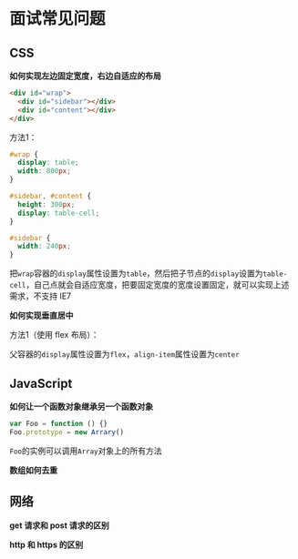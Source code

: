 # 面试常见问题

## CSS

**如何实现左边固定宽度，右边自适应的布局**

```html
<div id="wrap">
  <div id="sidebar"></div>
  <div id="content"></div>
</div>
```

方法1：

```css
#wrap {
  display: table;
  width: 800px;
}

#sidebar, #content {
  height: 300px;
  display: table-cell;
}

#sidebar {
  width: 240px;
}
```

把`wrap`容器的`display`属性设置为`table`，然后把子节点的`display`设置为`table-cell`，自己点就会自适应宽度，把要固定宽度的宽度设置固定，就可以实现上述需求，不支持 IE7

**如何实现垂直居中**

方法1（使用 flex 布局）：

父容器的`display`属性设置为`flex`，`align-item`属性设置为`center`

## JavaScript

**如何让一个函数对象继承另一个函数对象**

```javascript
var Foo = function () {}
Foo.prototype = new Arrary()
```

`Foo`的实例可以调用`Array`对象上的所有方法

**数组如何去重**





## 网络

**get 请求和 post 请求的区别**



**http 和 https 的区别**


